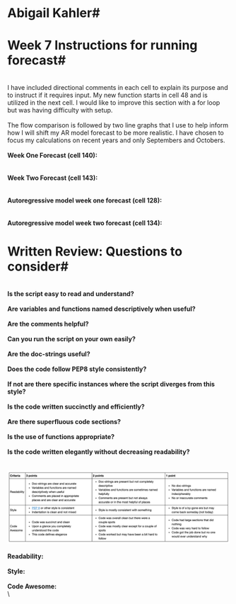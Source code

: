 # Abigail Kahler#
# Week 7 Instructions for running forecast#
\
I have included directional comments in each cell to explain its purpose and\
to instruct if it requires input. My new function starts in cell 48 and is\
utilized in the next cell. I would like to improve this section with a for loop\
but was having difficulty with setup. \
\
The flow comparison is followed by two line graphs that I use to help inform\
how I will shift my AR model forecast to be more realistic. I have chosen to\
focus my calculations on recent years and only Septembers and Octobers.\
\
**Week One Forecast (cell 140):**\
\
\
**Week Two Forecast (cell 143):**\
\
\
**Autoregressive model week one forecast (cell 128):**\
\
\
**Autoregressive model week two forecast (cell 134):**

# Written Review: Questions to consider#
\
**Is the script easy to read and understand?**\
\
**Are variables and functions named descriptively when useful?**\
\
**Are the comments helpful?**\
\
**Can you run the script on your own easily?**\
\
**Are the doc-strings useful?**\
\
**Does the code follow PEP8 style consistently?**\
\
**If not are there specific instances where the script diverges from this style?**\
\
**Is the code written succinctly and efficiently?**\
\
**Are there superfluous code sections?**\
\
**Is the use of functions appropriate?**\
\
**Is the code written elegantly without decreasing readability?**\
\
\
![](assets/ReadMe-ff0ecab3.png)\
\
**Readability:**\
\
**Style:**\
\
**Code Awesome:**\
\
